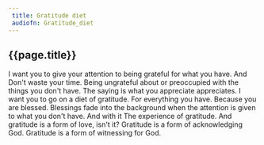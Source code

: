 ```yaml
---
 title: Gratitude diet
 audiofn: Gratitude_diet
---
```


## {{page.title}}

I want you to give your attention to being grateful for what you have.
And Don't waste your time. Being ungrateful about or preoccupied with
the things you don't have. The saying is what you appreciate
appreciates. I want you to go on a diet of gratitude. For everything you
have. Because you are blessed. Blessings fade into the background when
the attention is given to what you don't have. And with it The
experience of gratitude. And gratitude is a form of love, isn't it?
Gratitude is a form of acknowledging God. Gratitude is a form of
witnessing for God.

